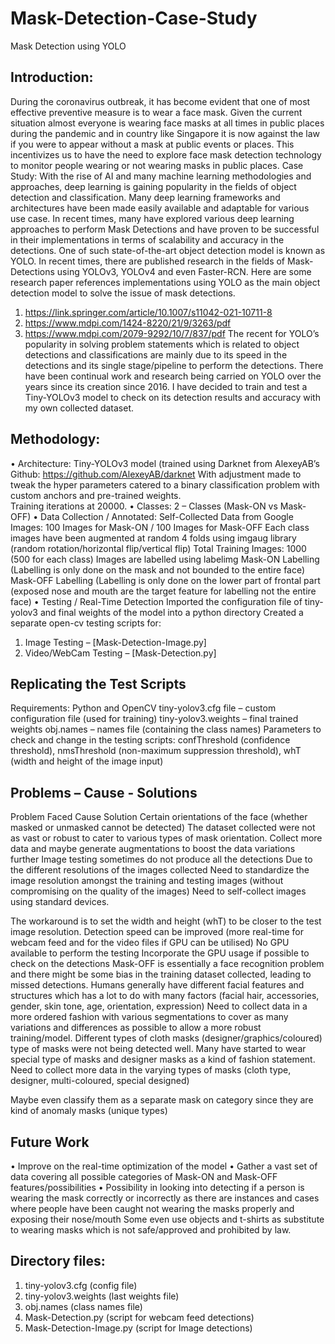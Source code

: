 # Mask-Detection-Case-Study
Mask Detection using YOLO

## Introduction:
During the coronavirus outbreak, it has become evident that one of most effective preventive measure is to wear a face mask. Given the current situation almost everyone is wearing face masks at all times in public places during the pandemic and in country like Singapore it is now against the law if you were to appear without a mask at public events or places.
This incentivizes us to have the need to explore face mask detection technology to monitor people wearing or not wearing masks in public places. 
Case Study:
With the rise of AI and many machine learning methodologies and approaches, deep learning is gaining popularity in the fields of object detection and classification. Many deep learning frameworks and architectures have been made easily available and adaptable for various use case.
In recent times, many have explored various deep learning approaches to perform Mask Detections and have proven to be successful in their implementations in terms of scalability and accuracy in the detections. One of such state-of-the-art object detection model is known as YOLO. 
In recent times, there are published research in the fields of Mask-Detections using YOLOv3, YOLOv4 and even Faster-RCN. Here are some research paper references implementations using YOLO as the main object detection model to solve the issue of mask detections. 
1.	https://link.springer.com/article/10.1007/s11042-021-10711-8
2.	https://www.mdpi.com/1424-8220/21/9/3263/pdf
3.	https://www.mdpi.com/2079-9292/10/7/837/pdf
The recent for YOLO’s popularity in solving problem statements which is related to object detections and classifications are mainly due to its speed in the detections and its single stage/pipeline to perform the detections. There have been continual work and research being carried on YOLO over the years since its creation since 2016. 
I have decided to train and test a Tiny-YOLOv3 model to check on its detection results and accuracy with my own collected dataset. 


## Methodology:
•	Architecture: 
Tiny-YOLOv3 model (trained using Darknet from AlexeyAB’s Github:  https://github.com/AlexeyAB/darknet
With adjustment made to tweak the hyper parameters catered to a binary classification problem with custom anchors and pre-trained weights.  
Training iterations at 20000.
•	Classes:
2 – Classes (Mask-ON vs Mask-OFF)
•	Data Collection / Annotated:
Self-Collected Data from Google Images: 
100 Images for Mask-ON / 100 Images for Mask-OFF 
Each class images have been augmented at random 4 folds using imgaug library (random rotation/horizontal flip/vertical flip) 
Total Training Images: 1000 (500 for each class)
Images are labelled using labelimg
Mask-ON Labelling
(Labelling is only done on the mask and not bounded to the entire face)
Mask-OFF Labelling
(Labelling is only done on the lower part of frontal part (exposed nose and mouth are the target feature for labelling not the entire face)
•	Testing / Real-Time Detection
Imported the configuration file of tiny-yolov3 and final weights of the model into a python directory 
Created a separate open-cv testing scripts for:
1.	Image Testing – [Mask-Detection-Image.py]
2.	Video/WebCam Testing – [Mask-Detection.py]

## Replicating the Test Scripts
Requirements:
Python and OpenCV 
tiny-yolov3.cfg file – custom configuration file (used for training) 
tiny-yolov3.weights – final trained weights 
obj.names – names file (containing the class names)
Parameters to check and change in the testing scripts:
confThreshold (confidence threshold), nmsThreshold (non-maximum suppression threshold), whT (width and height of the image input)

## Problems – Cause - Solutions

Problem Faced	Cause	Solution
Certain orientations of the face (whether masked or unmasked cannot be detected)	The dataset collected were not as vast or robust to cater to various types of mask orientation.	Collect more data and maybe generate augmentations to boost the data variations further 
Image testing sometimes do not produce all the detections	Due to the different resolutions of the images collected 	Need to standardize the image resolution amongst the training and testing images (without compromising on the quality of the images) 
Need to self-collect images using standard devices. 

The workaround is to set the width and height (whT) to be closer to the test image resolution. 
Detection speed can be improved (more real-time for webcam feed and for the video files if GPU can be utilised)	No GPU available to perform the testing 	Incorporate the GPU usage if possible to check on the detections 
Mask-OFF is essentially a face recognition problem and there might be some bias in the training dataset collected, leading to missed detections.	Humans generally have different facial features and structures which has a lot to do with many factors  (facial hair, accessories, gender, skin tone, age, orientation, expression)	Need to collect data in a more ordered fashion with various segmentations to cover as many variations and differences as possible to allow a more robust training/model. 
Different types of cloth masks (designer/graphics/coloured) type of masks were not being detected well.	Many have started to wear special type of masks and designer masks as a kind of fashion statement. 	Need to collect more data in the varying types of masks (cloth type, designer, multi-coloured, special designed)

Maybe even classify them as a separate mask on category since they are kind of anomaly masks (unique types)



## Future Work
•	Improve on the real-time optimization of the model
•	Gather a vast set of data covering all possible categories of Mask-ON and Mask-OFF features/possibilities
•	Possibility in looking into detecting if a person is wearing the mask correctly or incorrectly as there are instances and cases where people have been caught not wearing the masks properly and exposing their nose/mouth 
Some even use objects and t-shirts as substitute to wearing masks which is not safe/approved and prohibited by law. 

## Directory files:
1.	tiny-yolov3.cfg (config file)
2.	tiny-yolov3.weights (last weights file)
3.	obj.names (class names file)
4.	Mask-Detection.py (script for webcam feed detections)
5.	Mask-Detection-Image.py (script for Image detections)
